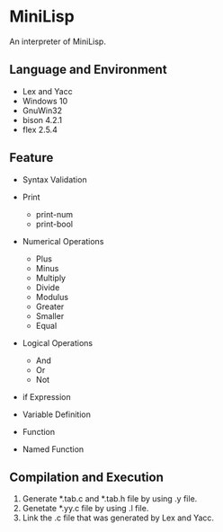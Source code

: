 # MiniLisp
An interpreter of MiniLisp.

## Language and Environment

* Lex and Yacc
* Windows 10
* GnuWin32
* bison 4.2.1
* flex 2.5.4


## Feature

* Syntax Validation
  
* Print
  * print-num
  * print-bool
* Numerical Operations
  * Plus
  * Minus
  * Multiply
  * Divide
  * Modulus
  * Greater
  * Smaller
  * Equal
  
* Logical Operations
  * And
  * Or
  * Not
  
* if Expression
* Variable Definition
* Function
* Named Function

## Compilation and Execution
1. Generate *.tab.c and *.tab.h file by using .y file.
2. Genetate *.yy.c file by using .l file.
3. Link the .c file that was generated by Lex and Yacc.
